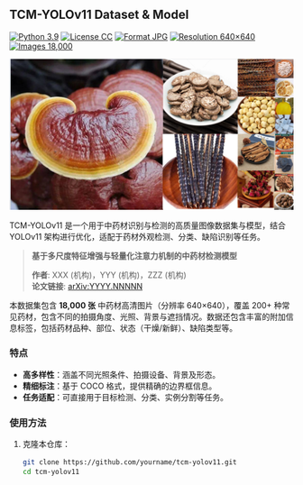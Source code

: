 ## TCM-YOLOv11 Dataset & Model

[![Python 3.9](https://img.shields.io/badge/python-3.9-green.svg?style=plastic)](https://www.python.org/downloads/release/python-390/)
[![License CC](https://img.shields.io/badge/license-CC-green.svg?style=plastic)](https://creativecommons.org/licenses/by/4.0/)
[![Format JPG](https://img.shields.io/badge/format-JPG-green.svg?style=plastic)]()
[![Resolution 640×640](https://img.shields.io/badge/resolution-640×640-green.svg?style=plastic)]()
[![Images 18,000](https://img.shields.io/badge/images-18,000-green.svg?style=plastic)]()

![Teaser image](./tcm-yolov11-teaser.png)

TCM-YOLOv11 是一个用于中药材识别与检测的高质量图像数据集与模型，结合 YOLOv11 架构进行优化，适配于药材外观检测、分类、缺陷识别等任务。

> **基于多尺度特征增强与轻量化注意力机制的中药材检测模型**
>  
> **作者**: XXX (机构)，YYY (机构)，ZZZ (机构)  
> **论文链接**: [arXiv:YYYY.NNNNN](https://arxiv.org/abs/YYYY.NNNNN)

本数据集包含 **18,000 张** 中药材高清图片（分辨率 640×640），覆盖 200+ 种常见药材，包含不同的拍摄角度、光照、背景与遮挡情况。数据还包含丰富的附加信息标签，包括药材品种、部位、状态（干燥/新鲜）、缺陷类型等。

### 特点
- **高多样性**：涵盖不同光照条件、拍摄设备、背景及形态。
- **精细标注**：基于 COCO 格式，提供精确的边界框信息。
- **任务适配**：可直接用于目标检测、分类、实例分割等任务。

### 使用方法
1. 克隆本仓库：
   ```bash
   git clone https://github.com/yourname/tcm-yolov11.git
   cd tcm-yolov11
